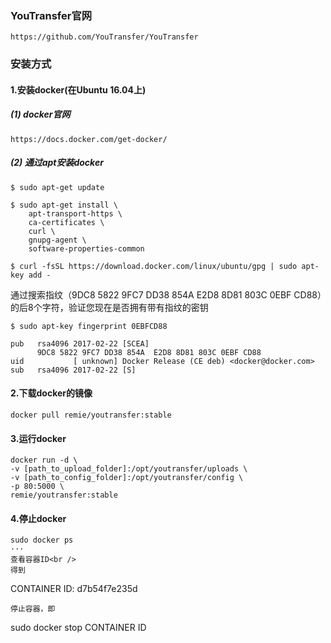### YouTransfer官网
```
https://github.com/YouTransfer/YouTransfer
```
### 安装方式
#### 1.安装docker(在Ubuntu 16.04上)
##### (1) docker官网
```
https://docs.docker.com/get-docker/
```
##### (2) 通过apt安装docker
```
$ sudo apt-get update

$ sudo apt-get install \
    apt-transport-https \
    ca-certificates \
    curl \
    gnupg-agent \
    software-properties-common
```

```
$ curl -fsSL https://download.docker.com/linux/ubuntu/gpg | sudo apt-key add -
```
通过搜索指纹（9DC8 5822 9FC7 DD38 854A  E2D8 8D81 803C 0EBF CD88）的后8个字符，验证您现在是否拥有带有指纹的密钥 
```
$ sudo apt-key fingerprint 0EBFCD88

pub   rsa4096 2017-02-22 [SCEA]
      9DC8 5822 9FC7 DD38 854A  E2D8 8D81 803C 0EBF CD88
uid           [ unknown] Docker Release (CE deb) <docker@docker.com>
sub   rsa4096 2017-02-22 [S]
```
#### 2.下载docker的镜像
```
docker pull remie/youtransfer:stable
```
#### 3.运行docker
```
docker run -d \
-v [path_to_upload_folder]:/opt/youtransfer/uploads \
-v [path_to_config_folder]:/opt/youtransfer/config \
-p 80:5000 \
remie/youtransfer:stable
```
#### 4.停止docker
```
sudo docker ps
···
查看容器ID<br />
得到
```
CONTAINER ID: d7b54f7e235d
```
停止容器，即
```
sudo docker stop CONTAINER ID
```

